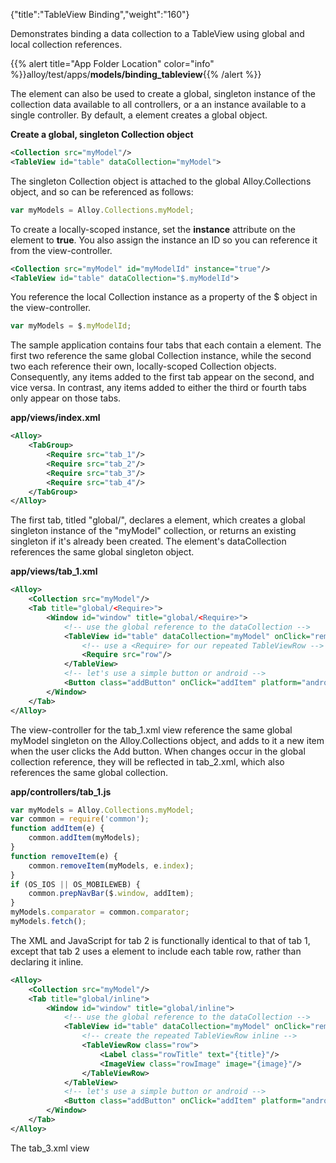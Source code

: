 {"title":"TableView Binding","weight":"160"}

Demonstrates binding a data collection to a TableView using global and local collection references.

{{% alert title="App Folder Location" color="info" %}}alloy/test/apps/**models/binding\_tableview**{{% /alert %}}

The <Collection/> element can also be used to create a global, singleton instance of the collection data available to all controllers, or a an instance available to a single controller. By default, a <Collection/> element creates a global object.

**Create a global, singleton Collection object**

```xml
<Collection src="myModel"/>
<TableView id="table" dataCollection="myModel">
```

The singleton Collection object is attached to the global Alloy.Collections object, and so can be referenced as follows:

```javascript
var myModels = Alloy.Collections.myModel;
```

To create a locally-scoped instance, set the **instance** attribute on the <Collection/> element to **true**. You also assign the instance an ID so you can reference it from the view-controller.

```xml
<Collection src="myModel" id="myModelId" instance="true"/>
<TableView id="table" dataCollection="$.myModelId">
```

You reference the local Collection instance as a property of the $ object in the view-controller.

```javascript
var myModels = $.myModelId;
```

The sample application contains four tabs that each contain a <TableView/> element. The first two reference the same global Collection instance, while the second two each reference their own, locally-scoped Collection objects. Consequently, any items added to the first tab appear on the second, and vice versa. In contrast, any items added to either the third or fourth tabs only appear on those tabs.

**app/views/index.xml**

```xml
<Alloy>
    <TabGroup>
        <Require src="tab_1"/>
        <Require src="tab_2"/>
        <Require src="tab_3"/>
        <Require src="tab_4"/>
    </TabGroup>
</Alloy>
```

The first tab, titled "global/<Require/>", declares a <Collection/> element, which creates a global singleton instance of the "myModel" collection, or returns an existing singleton if it's already been created. The <TableView/> element's dataCollection references the same global singleton object.

**app/views/tab\_1.xml**

```xml
<Alloy>
    <Collection src="myModel"/>
    <Tab title="global/<Require>">
        <Window id="window" title="global/<Require>">
            <!-- use the global reference to the dataCollection -->
            <TableView id="table" dataCollection="myModel" onClick="removeItem">
                <!-- use a <Require> for our repeated TableViewRow -->
                <Require src="row"/>
            </TableView>
            <!-- let's use a simple button or android -->
            <Button class="addButton" onClick="addItem" platform="android"/>
        </Window>
    </Tab>
</Alloy>
```

The view-controller for the tab\_1.xml view reference the same global myModel singleton on the Alloy.Collections object, and adds to it a new item when the user clicks the Add button. When changes occur in the global collection reference, they will be reflected in tab\_2.xml, which also references the same global collection.

**app/controllers/tab\_1.js**

```javascript
var myModels = Alloy.Collections.myModel;
var common = require('common');
function addItem(e) {
    common.addItem(myModels);
}
function removeItem(e) {
    common.removeItem(myModels, e.index);
}
if (OS_IOS || OS_MOBILEWEB) {
    common.prepNavBar($.window, addItem);
}
myModels.comparator = common.comparator;
myModels.fetch();
```

The XML and JavaScript for tab 2 is functionally identical to that of tab 1, except that tab 2 uses a <Require/> element to include each table row, rather than declaring it inline.

```xml
<Alloy>
    <Collection src="myModel"/>
    <Tab title="global/inline">
        <Window id="window" title="global/inline">
            <!-- use the global reference to the dataCollection -->
            <TableView id="table" dataCollection="myModel" onClick="removeItem">
                <!-- create the repeated TableViewRow inline -->
                <TableViewRow class="row">
                    <Label class="rowTitle" text="{title}"/>
                    <ImageView class="rowImage" image="{image}"/>
                </TableViewRow>
            </TableView>
            <!-- let's use a simple button or android -->
            <Button class="addButton" onClick="addItem" platform="android"/>
        </Window>
    </Tab>
</Alloy>
```

The tab\_3.xml view
